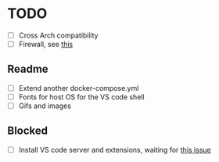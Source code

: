 # TODO

- [ ] Cross Arch compatibility
- [ ] Firewall, see [this](https://code.visualstudio.com/docs/remote/containers#_what-are-the-connectivity-requirements-for-the-vs-code-server-when-it-is-running-in-a-container)

## Readme

- [ ] Extend another docker-compose.yml
- [ ] Fonts for host OS for the VS code shell
- [ ] Gifs and images

## Blocked

- [ ] Install VS code server and extensions, waiting for [this issue](https://github.com/microsoft/vscode-remote-release/issues/1718)
